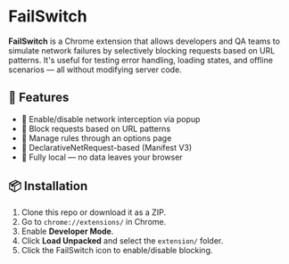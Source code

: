 # FailSwitch

**FailSwitch** is a Chrome extension that allows developers and QA teams to simulate network failures by selectively blocking requests based on URL patterns. It's useful for testing error handling, loading states, and offline scenarios — all without modifying server code.

## 🚀 Features

- 🔌 Enable/disable network interception via popup
- 🎯 Block requests based on URL patterns
- 🧰 Manage rules through an options page
- 🧠 DeclarativeNetRequest-based (Manifest V3)
- 💾 Fully local — no data leaves your browser

## 📦 Installation

1. Clone this repo or download it as a ZIP.
2. Go to `chrome://extensions/` in Chrome.
3. Enable **Developer Mode**.
4. Click **Load Unpacked** and select the `extension/` folder.
5. Click the FailSwitch icon to enable/disable blocking.